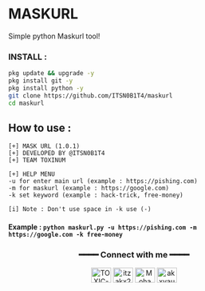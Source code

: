 # MASKURL
Simple python Maskurl tool!

<h3 align="left">INSTALL :</h3>

````bash
pkg update && upgrade -y
pkg install git -y
pkg install python -y
git clone https://github.com/ITSN0B1T4/maskurl
cd maskurl
````

## How to use :

````
[+] MASK URL (1.0.1)
[+] DEVELOPED BY @ITSN0B1T4
[+] TEAM TOXINUM

[+] HELP MENU
-u for enter main url (example : https://pishing.com)
-m for maskurl (example : https://google.com)
-k set keyword (example : hack-trick, free-money)

[i] Note : Don't use space in -k use (-)
````

#### Example : `python maskurl.py -u https://pishing.com -m https://google.com -k free-money`


<div align="center">
<h3>━━━━ Connect with me ━━━━</h3>
<a href="https://fb.com/TOXINUM" target="blank"><img align="center" src="https://raw.githubusercontent.com/rahuldkjain/github-profile-readme-generator/master/src/images/icons/Social/facebook.svg" alt="TOXIC-VIRUS" height="30" width="40" /></a>
<a href="https://twitter.com/itzakx21" target="blank"><img align="center" src="https://raw.githubusercontent.com/rahuldkjain/github-profile-readme-generator/master/src/images/icons/Social/twitter.svg" alt="itzakx21" height="30" width="40" /></a>
<a href="https://fb.com/ITSN0B1T4" target="blank"><img align="center" src="https://raw.githubusercontent.com/rahuldkjain/github-profile-readme-generator/master/src/images/icons/Social/facebook.svg" alt="Mohammad Alamin" height="30" width="40" /></a>
<a href="https://instagram.com/ITSN0B1T4" target="blank"><img align="center" src="https://raw.githubusercontent.com/rahuldkjain/github-profile-readme-generator/master/src/images/icons/Social/instagram.svg" alt="akxvau" height="30" width="40" /></a>
</div>
